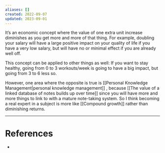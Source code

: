 ```yaml
---
aliases: []
created: 2022-09-07
updated: 2023-09-01
---
```

It’s an economic concept where the value of one extra unit increase diminishes as you get more and more of that thing. For example, doubling your salary will have a large positive impact on your quality of life if you have a very low salary, but will have no or minimal effect if you are already well off.

This concept can be applied to other things as well: If you want to stay healthy, going from 0 to 3 workouts/week is going to have a big impact, but going from 3 to 6 less so.

However, one area where the opposite is true is [[Personal Knowledge Management|personal knowledge management]] , because [[The value of a linked database of notes builds up over time]] since you will have more and more things to link to with a mature note-taking system. So I think becoming a real expert in a subject is more like [[Compound growth]] rather than diminishing returns.

---
# References
* 